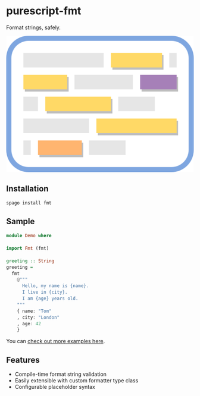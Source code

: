 # purescript-fmt

Format strings, safely.

![Latest release](logo.svg)

## Installation

```
spago install fmt
```

## Sample


```hs
module Demo where

import Fmt (fmt)

greeting :: String
greeting =
  fmt
    @"""
      Hello, my name is {name}.
      I live in {city}.
      I am {age} years old.
    """
    { name: "Tom"
    , city: "London"
    , age: 42
    }
```

You can [check out more examples here](./Samples.md).

## Features

- Compile-time format string validation
- Easily extensible with custom formatter type class
- Configurable placeholder syntax
